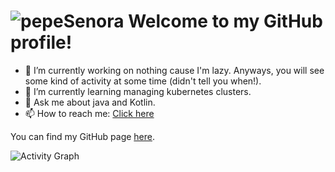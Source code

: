 # ![pepeSenora](https://cdn.betterttv.net/emote/5a85705d015fa621b3af4b35/2x) Welcome to my GitHub profile!

- 🔭 I’m currently working on nothing cause I'm lazy. Anyways, you will see some kind of activity at some time (didn't tell you when!).
- 🌱 I’m currently learning managing kubernetes clusters.<!-- 👯 I’m looking to collaborate on ...- 🤔 I’m looking for help with ...-->
- 💬 Ask me about java and Kotlin.
- 📫 How to reach me: [Click here](mailto:warriormayer@gmail.com)<!-- 😄 Pronouns: ...-->
<!-- ⚡ Fun fact: I make commits more often in a day than I stream in a month.-->

You can find my GitHub page [here](https://warriorzz.github.io).

![Activity Graph](https://github-profile-summary-cards.vercel.app/api/cards/profile-details?username=warriorzz&theme=github_dark)

<!-- [![warriorzz's GitHub stats](https://github-readme-stats.vercel.app/api?username=warriorzz&theme=great-gatsby)](https://github.com/anuraghazra/github-readme-stats)

[![Top Langs](https://github-readme-stats.vercel.app/api/top-langs/?username=warriorzz&theme=dark)](https://github.com/anuraghazra/github-readme-stats)
